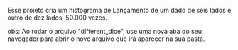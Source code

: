 Esse projeto cria um histograma de Lançamento de um dado de seis lados e outro de dez lados, 50.000 vezes.

obs: Ao rodar o arquivo "different_dice", use uma nova aba do seu navegador para abrir o novo arquivo que irá aparecer na sua pasta.